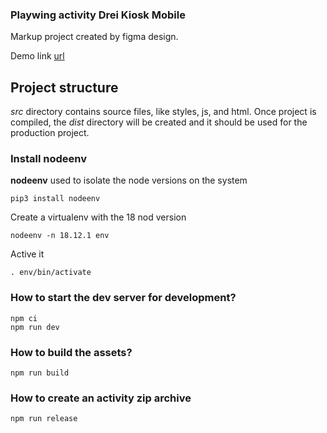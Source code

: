 ### Playwing activity Drei Kiosk Mobile ###

Markup project created by figma design.

Demo link [url](https://dubisoft-solutions.github.io/playwing-drei-kiosk/ "Demo project link")

## Project structure ##

*src* directory contains source files, like styles, js, and html. Once project is compiled, the *dist* directory will be created and it should be used for the production project.

### Install nodeenv ###

**nodeenv** used to isolate the node versions on the system 

    pip3 install nodeenv

Create a virtualenv with the 18 nod version

    nodeenv -n 18.12.1 env

Active it 

    . env/bin/activate

### How to start the dev server for development? ###

    npm ci
    npm run dev


### How to build the assets? ###

    npm run build

### How to create an activity zip archive ###

    npm run release


